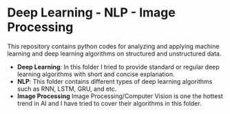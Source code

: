 # Deep Learning - NLP - Image Processing

This repository contains python codes for analyzing and applying machine learning and deep learning algorithms on structured and unstructured data.<br>

- **Deep Learning**: In this folder I tried to provide standard or regular deep learning algorithms with short and concise explanation.
- **NLP**: This folder contains different types of deep learning algorithms such as RNN, LSTM, GRU, and etc.
- **Image Processing** Image Processing/Computer Vision is one the hottest trend in AI and I have tried to cover their algorithms in this folder.